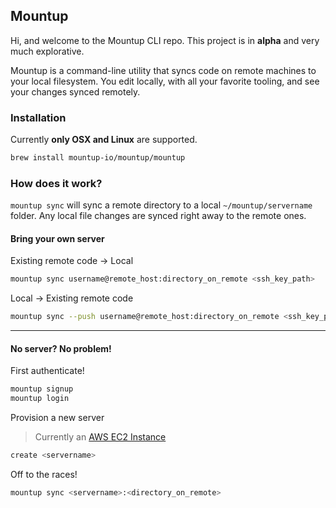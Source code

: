 ## Mountup

Hi, and welcome to the Mountup CLI repo. This project is in **alpha** and
very much explorative.

Mountup is a command-line utility that syncs code on remote
machines to your local filesystem. You edit locally, with all your
favorite tooling, and see your changes synced remotely.

### Installation

Currently **only OSX and Linux** are supported.

```bash
brew install mountup-io/mountup/mountup
```

### How does it work?
`mountup sync` will sync a remote directory to a local `~/mountup/servername`
folder. Any local file changes are synced right away to the remote ones.

#### Bring your own server

Existing remote code -> Local

```bash
mountup sync username@remote_host:directory_on_remote <ssh_key_path>
```

Local -> Existing remote code

```bash
mountup sync --push username@remote_host:directory_on_remote <ssh_key_path>
```
---

#### No server? No problem!

First authenticate!
```bash
mountup signup
mountup login
```

Provision a new server
>Currently an [AWS EC2 Instance](https://aws.amazon.com/ec2/)

```bash
create <servername>
```

Off to the races!
```bash
mountup sync <servername>:<directory_on_remote>
```
